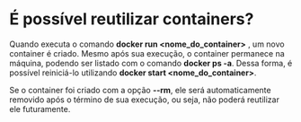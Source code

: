 # É possível reutilizar containers?

Quando executa o comando __docker run <nome_do_container>__ , um novo container é criado. Mesmo após sua execução, o container permanece na máquina, podendo ser listado com o comando __docker ps -a__. Dessa forma, é possível reiniciá-lo utilizando __docker start <nome_do_container>__. 

Se o container foi criado com a opção __--rm__, ele será automaticamente removido após o término de sua execução, ou seja, não poderá reutilizar ele futuramente.